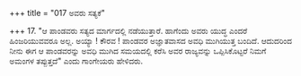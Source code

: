 +++
title = "017 ಅವರು ಸತ್ಯಕೆ"

+++
17.  "ಆ ಪಾಂಡವರು ಸತ್ಯದ ಮಾರ್ಗದಲ್ಲಿ ನಡೆಯುತ್ತಾರೆ. ಹಾಗೆಂದು ಅವರು ಯುದ್ಧ ಎಂದರೆ ಹಿಂಜರಿಯುವವರೂ ಅಲ್ಲ. ಅಯ್ಯಾ ! ಕೌರವ ! ಪಾಂಡವರ ಅಜ್ಞಾತವಾಸದ ಅವಧಿ ಮುಗಿಯುತ್ತ ಬಂದಿದೆ. ಆದುದರಿಂದ ನೀನು ಈಗ ಆ ಪಾಂಡವರನ್ನು ಅವಧಿ ಮುಗಿದ ಸಮಯದಲ್ಲಿ ಕರೆಸಿ ಅವರ ರಾಜ್ಯವನ್ನು ಒಪ್ಪಿಸಿಕೊಟ್ಟರೆ ನಿಮಗೆ ಅಮಂಗಳ ತಪ್ಪುತ್ತದೆ" ಎಂದು ಗಾಂಗೇಯರು  ಹೇಳಿದರು.